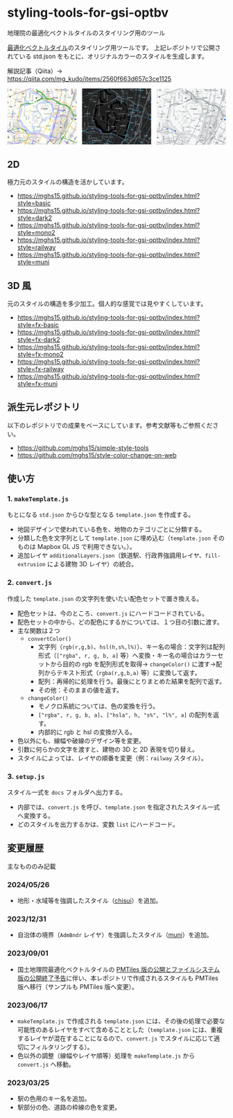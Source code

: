 # styling-tools-for-gsi-optbv
地理院の最適化ベクトルタイルのスタイリング用のツール

[最適化ベクトルタイル](https://github.com/gsi-cyberjapan/optimal_bvmap)のスタイリング用ツールです。
上記レポジトリで公開されている std.json をもとに、オリジナルカラーのスタイルを生成します。

解説記事（Qiita）→ https://qiita.com/mg_kudo/items/2560f663d657c3ce1125

![サンプル](./sample.png)
## 2D
極力元のスタイルの構造を活かしています。
* https://mghs15.github.io/styling-tools-for-gsi-optbv/index.html?style=basic
* https://mghs15.github.io/styling-tools-for-gsi-optbv/index.html?style=dark2
* https://mghs15.github.io/styling-tools-for-gsi-optbv/index.html?style=mono2
* https://mghs15.github.io/styling-tools-for-gsi-optbv/index.html?style=railway
* https://mghs15.github.io/styling-tools-for-gsi-optbv/index.html?style=muni
## 3D 風
元のスタイルの構造を多少加工。個人的な感覚では見やすくしています。
* https://mghs15.github.io/styling-tools-for-gsi-optbv/index.html?style=fx-basic
* https://mghs15.github.io/styling-tools-for-gsi-optbv/index.html?style=fx-dark2
* https://mghs15.github.io/styling-tools-for-gsi-optbv/index.html?style=fx-mono2
* https://mghs15.github.io/styling-tools-for-gsi-optbv/index.html?style=fx-railway
* https://mghs15.github.io/styling-tools-for-gsi-optbv/index.html?style=fx-muni

## 派生元レポジトリ
以下のレポジトリでの成果をベースにしています。参考文献等もご参照ください。
* https://github.com/mghs15/simple-style-tools
* https://github.com/mghs15/style-color-change-on-web

## 使い方
### 1. `makeTemplate.js`
もとになる `std.json` からひな型となる `template.json` を作成する。
  * 地図デザインで使われている色を、地物のカテゴリごとに分類する。
  * 分類した色を文字列として `template.json` に埋め込む（`template.json` そのものは Mapbox GL JS で利用できない。）。
  * 追加レイヤ `additionalLayers.json`（鉄道駅、行政界強調用レイヤ、`fill-extrusion` による建物 3D レイヤ）の統合。
### 2. `convert.js`
作成した `template.json` の文字列を使いたい配色セットで置き換える。
  * 配色セットは、今のところ、`convert.js` にハードコードされている。
  * 配色セットの中から、どの配色にするかについては、１つ目の引数に渡す。
  * 主な関数は２つ
    * `convertColor()`
      * 文字列（`rgb(r,g,b)`、`hsl(h,s%,l%)`）、キー名の場合：文字列は配列形式（`["rgba", r, g, b, a]` 等）へ変換・キー名の場合はカラーセットから目的の rgb を配列形式を取得→ `changeColor()` に渡す→配列からテキスト形式（`rgba(r,g,b,a)` 等）に変換して返す。
      * 配列：再帰的に処理を行う。最後にとりまとめた結果を配列で返す。
      * その他：そのままの値を返す。
    * `changeColor()`
      * モノクロ系統については、色の変換を行う。
      * `["rgba", r, g, b, a]`、`["hsla", h, "s%", "l%", a]` の配列を返す。
      * 内部的に rgb と hsl の変換が入る。
  * 色以外にも、線幅や破線のデザイン等を変更。
  * 引数に何らかの文字を渡すと、建物の 3D と 2D 表現を切り替え。
  * スタイルによっては、レイヤの順番を変更（例：`railway` スタイル）。
### 3. `setup.js`
スタイル一式を `docs` フォルダへ出力する。
  * 内部では、`convert.js` を呼び、`template.json` を指定されたスタイル一式へ変換する。
  * どのスタイルを出力するかは、変数 `list` にハードコード。

## 変更履歴
主なもののみ記載
### 2024/05/26
* 地形・水域等を強調したスタイル（[chisui](https://mghs15.github.io/styling-tools-for-gsi-optbv/index.html?style=chisui)）を追加。
### 2023/12/31
* 自治体の境界（`AdmBndr` レイヤ）を強調したスタイル（[muni](https://mghs15.github.io/styling-tools-for-gsi-optbv/index.html?style=muni)）を追加。
### 2023/09/01
* 国土地理院最適化ベクトルタイルの [PMTiles 版の公開とファイルシステム版の公開終了予告](https://github.com/gsi-cyberjapan/optimal_bvmap)に伴い、本レポジトリで作成されるスタイルも PMTiles 版へ移行（サンプルも PMTiles 版へ変更）。
### 2023/06/17
* `makeTemplate.js` で作成される `template.json` には、その後の処理で必要な可能性のあるレイヤをすべて含めることとした（`template.json` には、重複するレイヤが混在することになるので、`convert.js` でスタイルに応じて適切にフィルタリングする）。
* 色以外の調整（線幅やレイヤ順等）処理を `makeTemplate.js` から `convert.js` へ移動。
### 2023/03/25
* 駅の色用のキー名を追加。
* 駅部分の色、道路の枠線の色を変更。
